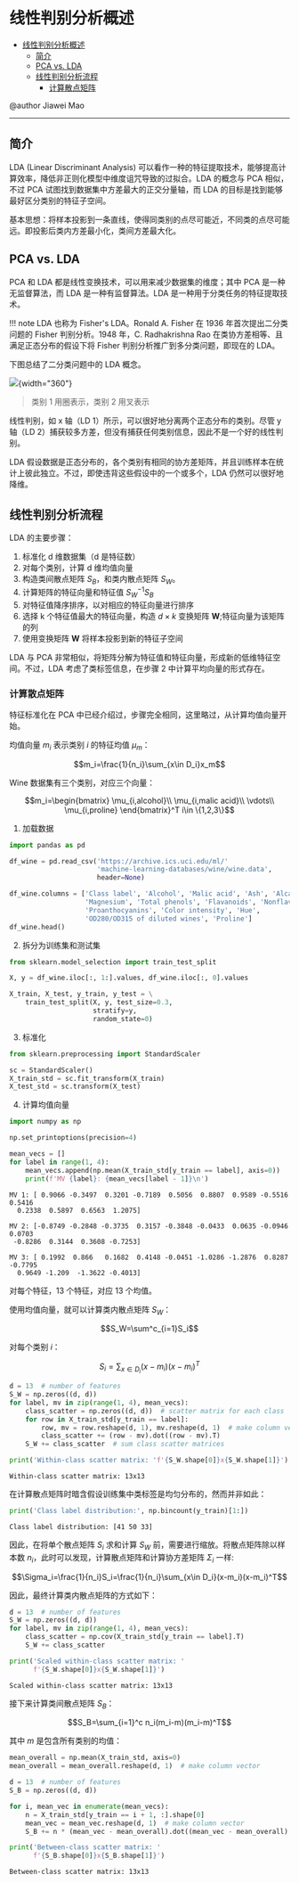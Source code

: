 # 线性判别分析概述

- [线性判别分析概述](#线性判别分析概述)
  - [简介](#简介)
  - [PCA vs. LDA](#pca-vs-lda)
  - [线性判别分析流程](#线性判别分析流程)
    - [计算散点矩阵](#计算散点矩阵)

@author Jiawei Mao
***

## 简介

LDA (Linear Discriminant Analysis) 可以看作一种的特征提取技术，能够提高计算效率，降低非正则化模型中维度诅咒导致的过拟合。LDA 的概念与 PCA 相似，不过 PCA 试图找到数据集中方差最大的正交分量轴，而 LDA 的目标是找到能够最好区分类别的特征子空间。

基本思想：将样本投影到一条直线，使得同类别的点尽可能近，不同类的点尽可能远。即投影后类内方差最小化，类间方差最大化。

## PCA vs. LDA

PCA 和 LDA 都是线性变换技术，可以用来减少数据集的维度；其中 PCA 是一种无监督算法，而 LDA 是一种有监督算法。LDA 是一种用于分类任务的特征提取技术。

!!! note
    LDA 也称为 Fisher's LDA。Ronald A. Fisher 在 1936 年首次提出二分类问题的 Fisher 判别分析。1948 年，C. Radhakrishna Rao 在类协方差相等、且满足正态分布的假设下将 Fisher 判别分析推广到多分类问题，即现在的 LDA。

下图总结了二分类问题中的 LDA 概念。

![](images/2023-12-11-10-33-12.png){width="360"}

> 类别 1 用圈表示，类别 2 用叉表示

线性判别，如 x 轴（LD 1）所示，可以很好地分离两个正态分布的类别。尽管 y 轴（LD 2）捕获较多方差，但没有捕获任何类别信息，因此不是一个好的线性判别。

LDA 假设数据是正态分布的，各个类别有相同的协方差矩阵，并且训练样本在统计上彼此独立。不过，即使违背这些假设中的一个或多个，LDA 仍然可以很好地降维。

## 线性判别分析流程

LDA 的主要步骤：

1. 标准化 d 维数据集（d 是特征数）
2. 对每个类别，计算 d 维均值向量
3. 构造类间散点矩阵 $S_B$，和类内散点矩阵 $S_W$。
4. 计算矩阵的特征向量和特征值 $S_W^{-1}S_B$
5. 对特征值降序排序，以对相应的特征向量进行排序
6. 选择 k 个特征值最大的特征向量，构造 $d\times k$ 变换矩阵 **W**;特征向量为该矩阵的列
7. 使用变换矩阵 **W** 将样本投影到新的特征子空间

LDA 与 PCA 非常相似，将矩阵分解为特征值和特征向量，形成新的低维特征空间。不过，LDA 考虑了类标签信息，在步骤 2 中计算平均向量的形式存在。

### 计算散点矩阵

特征标准化在 PCA 中已经介绍过，步骤完全相同，这里略过，从计算均值向量开始。

均值向量 $m_i$ 表示类别 $i$ 的特征均值 $\mu_m$：

$$m_i=\frac{1}{n_i}\sum_{x\in D_i}x_m$$

Wine 数据集有三个类别，对应三个向量：

$$m_i=\begin{bmatrix}
    \mu_{i,alcohol}\\
    \mu_{i,malic acid}\\
    \vdots\\
    \mu_{i,proline}
\end{bmatrix}^T i\in \{1,2,3\}$$

1. 加载数据

```python
import pandas as pd

df_wine = pd.read_csv('https://archive.ics.uci.edu/ml/'
                      'machine-learning-databases/wine/wine.data',
                      header=None)

df_wine.columns = ['Class label', 'Alcohol', 'Malic acid', 'Ash', 'Alcalinity of ash',
                   'Magnesium', 'Total phenols', 'Flavanoids', 'Nonflavanoid phenols',
                   'Proanthocyanins', 'Color intensity', 'Hue',
                   'OD280/OD315 of diluted wines', 'Proline']
df_wine.head()
```

2. 拆分为训练集和测试集

```python
from sklearn.model_selection import train_test_split

X, y = df_wine.iloc[:, 1:].values, df_wine.iloc[:, 0].values

X_train, X_test, y_train, y_test = \
    train_test_split(X, y, test_size=0.3,
                     stratify=y,
                     random_state=0)
```

3. 标准化

```python
from sklearn.preprocessing import StandardScaler

sc = StandardScaler()
X_train_std = sc.fit_transform(X_train)
X_test_std = sc.transform(X_test)
```

4. 计算均值向量

```python
import numpy as np

np.set_printoptions(precision=4)

mean_vecs = []
for label in range(1, 4):
    mean_vecs.append(np.mean(X_train_std[y_train == label], axis=0))
    print(f'MV {label}: {mean_vecs[label - 1]}\n')
```

```
MV 1: [ 0.9066 -0.3497  0.3201 -0.7189  0.5056  0.8807  0.9589 -0.5516  0.5416
  0.2338  0.5897  0.6563  1.2075]

MV 2: [-0.8749 -0.2848 -0.3735  0.3157 -0.3848 -0.0433  0.0635 -0.0946  0.0703
 -0.8286  0.3144  0.3608 -0.7253]

MV 3: [ 0.1992  0.866   0.1682  0.4148 -0.0451 -1.0286 -1.2876  0.8287 -0.7795
  0.9649 -1.209  -1.3622 -0.4013]
```

对每个特征，13 个特征，对应 13 个均值。

使用均值向量，就可以计算类内散点矩阵 $S_W$：

$$S_W=\sum^c_{i=1}S_i$$

对每个类别 $i$：

$$S_i=\sum_{x\in D_i}(x-m_i)(x-m_i)^T$$

```python
d = 13  # number of features
S_W = np.zeros((d, d))
for label, mv in zip(range(1, 4), mean_vecs):
    class_scatter = np.zeros((d, d))  # scatter matrix for each class
    for row in X_train_std[y_train == label]:
        row, mv = row.reshape(d, 1), mv.reshape(d, 1)  # make column vectors
        class_scatter += (row - mv).dot((row - mv).T)
    S_W += class_scatter  # sum class scatter matrices

print('Within-class scatter matrix: 'f'{S_W.shape[0]}x{S_W.shape[1]}')
```

```
Within-class scatter matrix: 13x13
```

在计算散点矩阵时暗含假设训练集中类标签是均匀分布的，然而并非如此：

```python
print('Class label distribution:', np.bincount(y_train)[1:])
```

```
Class label distribution: [41 50 33]
```

因此，在将单个散点矩阵 $S_i$ 求和计算 $S_W$ 前，需要进行缩放。将散点矩阵除以样本数 $n_i$，此时可以发现，计算散点矩阵和计算协方差矩阵 $\Sigma_i$ 一样:

$$\Sigma_i=\frac{1}{n_i}S_i=\frac{1}{n_i}\sum_{x\in D_i}(x-m_i)(x-m_i)^T$$

因此，最终计算类内散点矩阵的方式如下：

```python
d = 13  # number of features
S_W = np.zeros((d, d))
for label, mv in zip(range(1, 4), mean_vecs):
    class_scatter = np.cov(X_train_std[y_train == label].T)
    S_W += class_scatter

print('Scaled within-class scatter matrix: '
      f'{S_W.shape[0]}x{S_W.shape[1]}')
```

```
Scaled within-class scatter matrix: 13x13
```

接下来计算类间散点矩阵 $S_B$：

$$S_B=\sum_{i=1}^c n_i(m_i-m)(m_i-m)^T$$

其中 $m$ 是包含所有类别的均值：

```python
mean_overall = np.mean(X_train_std, axis=0)
mean_overall = mean_overall.reshape(d, 1)  # make column vector

d = 13  # number of features
S_B = np.zeros((d, d))

for i, mean_vec in enumerate(mean_vecs):
    n = X_train_std[y_train == i + 1, :].shape[0]
    mean_vec = mean_vec.reshape(d, 1)  # make column vector
    S_B += n * (mean_vec - mean_overall).dot((mean_vec - mean_overall).T)

print('Between-class scatter matrix: '
      f'{S_B.shape[0]}x{S_B.shape[1]}')
```

```
Between-class scatter matrix: 13x13
```

